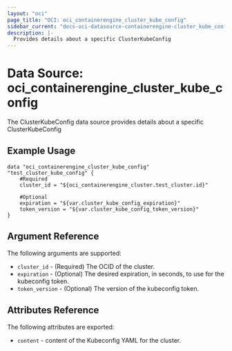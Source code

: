 ```yaml
---
layout: "oci"
page_title: "OCI: oci_containerengine_cluster_kube_config"
sidebar_current: "docs-oci-datasource-containerengine-cluster_kube_config"
description: |-
  Provides details about a specific ClusterKubeConfig
---
```


# Data Source: oci_containerengine_cluster_kube_config
The ClusterKubeConfig data source provides details about a specific ClusterKubeConfig



## Example Usage

```hcl
data "oci_containerengine_cluster_kube_config" "test_cluster_kube_config" {
	#Required
	cluster_id = "${oci_containerengine_cluster.test_cluster.id}"

	#Optional
	expiration = "${var.cluster_kube_config_expiration}"
	token_version = "${var.cluster_kube_config_token_version}"
}
```

## Argument Reference

The following arguments are supported:

* `cluster_id` - (Required) The OCID of the cluster.
* `expiration` - (Optional) The desired expiration, in seconds, to use for the kubeconfig token.
* `token_version` - (Optional) The version of the kubeconfig token.


## Attributes Reference

The following attributes are exported:

* `content` - content of the Kubeconfig YAML for the cluster.
